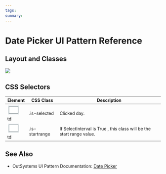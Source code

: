 ```yaml
---
tags:
summary: 
---
```


# Date Picker UI Pattern Reference

## Layout and Classes

![](images/datepicker_layout_classes.png?width=700)

## CSS Selectors

| **Element** |  **CSS Class** |  **Description**  |
| ---|---|---| 
| ![](images/css_selector.png) td |  .is-selected  |  Clicked day.  |
| ![](images/css_selector.png) td |  .is-startrange |  If SelectInterval is True , this class will be the start range value.  |


 ## See Also

* OutSystems UI Pattern Documentation: [Date Picker](https://success.outsystems.com/Documentation/11/Developing_an_Application/Design_UI/Patterns/Using_Mobile_Patterns/DatePicker_Pattern)


